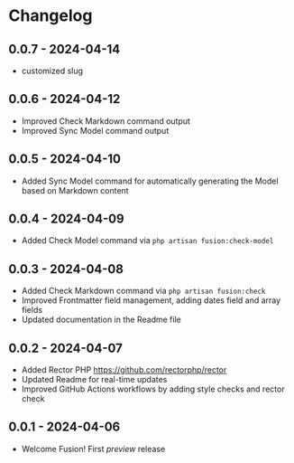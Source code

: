 # Changelog

## 0.0.7 - 2024-04-14
- customized slug

## 0.0.6 - 2024-04-12
- Improved Check Markdown command output
- Improved Sync Model command output

## 0.0.5 - 2024-04-10
- Added Sync Model command for automatically generating the Model based on Markdown content

## 0.0.4 - 2024-04-09
- Added Check Model command via `php artisan fusion:check-model`

## 0.0.3 - 2024-04-08
- Added Check Markdown command via `php artisan fusion:check`
- Improved Frontmatter field management, adding dates field and array fields
- Updated documentation in the Readme file

## 0.0.2 - 2024-04-07
- Added Rector PHP https://github.com/rectorphp/rector
- Updated Readme for real-time updates
- Improved GitHub Actions workflows by adding style checks and rector check

## 0.0.1 - 2024-04-06

- Welcome Fusion! First *preview* release
